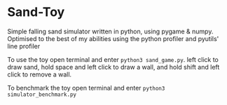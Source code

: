 # Sand-Toy
Simple falling sand simulator written in python, using pygame &amp; numpy. Optimised to the best of my abilities using the python profiler and pyutils' line profiler

To use the toy open terminal and enter `python3 sand_game.py`. left click to draw sand, hold space and left click to draw a wall, and hold shift and left click to remove a wall.

To benchmark the toy open terminal and enter `python3 simulator_benchmark.py`

